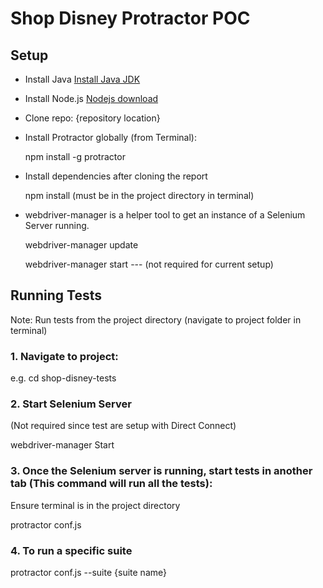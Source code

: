Shop Disney Protractor POC
=============

Setup
---------

- Install Java [Install Java JDK](http://www.oracle.com/technetwork/java/javase/downloads/index-jsp-138363.html)

- Install Node.js [Nodejs download](https://nodejs.org/en/)

- Clone repo: {repository location}

- Install Protractor globally (from Terminal):

   npm install -g protractor

- Install dependencies after cloning the report

   npm install (must be in the project directory in terminal)

- webdriver-manager is a helper tool to get an instance of a Selenium Server running.

   webdriver-manager update

   webdriver-manager start  --- (not required for current setup)

Running Tests
------------

Note: Run tests from the project directory (navigate to project folder in terminal)

### 1. Navigate to project:

e.g. cd shop-disney-tests

### 2. Start Selenium Server

   (Not required since test are setup with Direct Connect)

webdriver-manager Start

### 3. Once the Selenium server is running, start tests in another tab (This command will run all the tests):

   Ensure terminal is in the project directory

protractor conf.js

### 4. To run a specific suite

protractor conf.js --suite {suite name}
